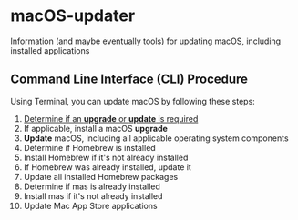 # macOS-updater
Information (and maybe eventually tools) for updating macOS, including installed applications

## Command Line Interface (CLI) Procedure

Using Terminal, you can update macOS by following these steps:

1. [Determine if an **upgrade** or **update** is required](./docs/macOS_upgrade_vs_update.md)
1. If applicable, install a macOS **upgrade**
1. **Update** macOS, including all applicable operating system components
1. Determine if Homebrew is installed
1. Install Homebrew if it's not already installed
1. If Homebrew was already installed, update it
1. Update all installed Homebrew packages
1. Determine if mas is already installed
1. Install mas if it's not already installed
1. Update Mac App Store applications
